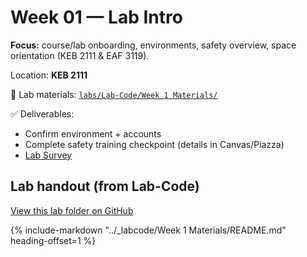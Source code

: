 # Week 01 — Lab Intro

**Focus:** course/lab onboarding, environments, safety overview, space orientation (KEB 2111 & EAF 3119).

Location: **KEB 2111**

📁 Lab materials: [`labs/Lab-Code/Week 1 Materials/`](../Lab-Code/Week%201%20Materials/)

✅ Deliverables:

  - Confirm environment + accounts
  - Complete safety training checkpoint (details in Canvas/Piazza)
  - [Lab Survey](go.umd.edu/ENME480-25-Survey)



<!-- Inline README later:
--8<-- "labs/Lab-Code/Week 1 Materials/README.md"
-->

<!-- BEGIN:AUTO-INCLUDE-README -->
## Lab handout (from Lab-Code)

[View this lab folder on GitHub](https://github.com/ENME480/Lab-Code/tree/main/Week%201%20Materials)

{% include-markdown "../_labcode/Week 1 Materials/README.md" heading-offset=1 %}
<!-- END:AUTO-INCLUDE-README -->


